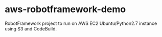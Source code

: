 # aws-robotframework-demo
RobotFramework project to run on AWS EC2 Ubuntu/Python2.7 instance using S3 and CodeBuild. 
